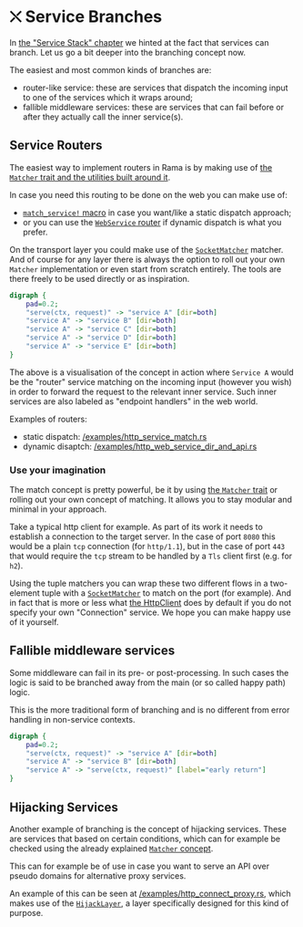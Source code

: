 # ⛌ Service Branches

In [the "Service Stack" chapter](./service_stack.md) we hinted at the fact that
services can branch. Let us go a bit deeper into the branching concept now.

The easiest and most common kinds of branches are:

- router-like service: these are services that dispatch the incoming input to one of the services which it wraps around;
- fallible middleware services: these are services that can fail before or after they actually call the inner service(s).

## Service Routers

The easiest way to implement routers in Rama is by making use of
[the `Matcher` trait and the utilities built around it](https://ramaproxy.org/docs/rama/service/matcher/index.html).

In case you need this routing to be done on the web you can make use of:

- [`match_service!` macro](https://ramaproxy.org/docs/rama/http/service/web/macro.match_service.html) in case you want/like a static dispatch approach;
- or you can use the [`WebService` router](https://ramaproxy.org/docs/rama/http/service/web/struct.WebService.html) if dynamic dispatch is what you prefer.

On the transport layer you could make use of the [`SocketMatcher`](https://ramaproxy.org/docs/rama/stream/matcher/struct.SocketMatcher.html)
matcher. And of course for any layer there is always the option to roll out your own `Matcher` implementation or even start from scratch entirely.
The tools are there freely to be used directly or as inspiration.

<div class="book-article-image-center">

```dot process
digraph {
    pad=0.2;
    "serve(ctx, request)" -> "service A" [dir=both]
    "service A" -> "service B" [dir=both]
    "service A" -> "service C" [dir=both]
    "service A" -> "service D" [dir=both]
    "service A" -> "service E" [dir=both]
}
```

</div>

The above is a visualisation of the concept in action where `Service A` would be the "router" service matching on the incoming input (however you wish) in order to forward the request to the relevant inner service. Such inner services are also labeled as "endpoint handlers" in the web world.

Examples of routers:

- static dispatch: [/examples/http_service_match.rs](https://github.com/plabayo/rama/blob/main/examples/http_service_match.rs)
- dynamic disaptch: [/examples/http_web_service_dir_and_api.rs](https://github.com/plabayo/rama/blob/main/examples/http_web_service_dir_and_api.rs)

### Use your imagination

The match concept is pretty powerful, be it by using [the `Matcher` trait](https://ramaproxy.org/docs/rama/service/matcher/trait.Matcher.html) or rolling out your own concept of matching. It allows you to stay modular and minimal in your approach.

Take a typical http client for example. As part of its work it needs to establish a connection to the target server. In the case of port `8080` this would be a plain `tcp` connection (for `http/1.1`), but in the case of port `443` that would require the `tcp` stream to be handled by a `Tls` client first (e.g. for `h2`).

Using the tuple matchers you can wrap these two different flows in a two-element tuple with a [`SocketMatcher`](https://ramaproxy.org/docs/rama/stream/matcher/struct.SocketMatcher.html) to match on the port (for example). And in fact that is more or less what [the HttpClient](https://ramaproxy.org/docs/rama/http/client/struct.HttpClient.html) does by default if you do not specify your own "Connection" service. We hope you can make happy use of it yourself.

## Fallible middleware services

Some middleware can fail in its pre- or post-processing. In such cases the logic is said to be branched away from the main (or so called happy path) logic.

This is the more traditional form of branching and is no different from error handling in non-service contexts.

<div class="book-article-image-center">

```dot process
digraph {
    pad=0.2;
    "serve(ctx, request)" -> "service A" [dir=both]
    "service A" -> "service B" [dir=both]
    "service A" -> "serve(ctx, request)" [label="early return"]
}
```

</div>

## Hijacking Services

Another example of branching is the concept of hijacking services. These are services that based on certain conditions, which can for example be checked using the already explained [`Matcher` concept](https://ramaproxy.org/docs/rama/service/matcher/index.html).

This can for example be of use in case you want to serve an API over pseudo domains for alternative proxy services.

An example of this can be seen at [/examples/http_connect_proxy.rs](https://github.com/plabayo/rama/blob/main/examples/http_connect_proxy.rs), which makes use of the [`HijackLayer`](https://ramaproxy.org/docs/rama/service/layer/struct.HijackLayer.html), a layer specifically designed for this kind of purpose.
